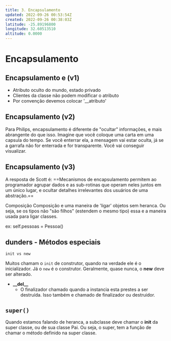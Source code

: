 ```yaml
---
title: 3. Encapsulamento
updated: 2022-09-26 00:53:54Z
created: 2022-09-26 00:38:03Z
latitude: -25.89196800
longitude: 32.60513510
altitude: 0.0000
---
```


# Encapsulamento

## Encapsulamento e (v1)

- Atributo oculto do mundo, estado privado
- Clientes da classe não podem modificar o atributo
- Por convenção devemos colocar '__atributo'

## Encapsulamento (v2)

Para Philips, encapsulamento é diferente de "ocultar" informações, e mais abrangente do que isso. Imagine que você coloque uma carta em uma capsula do tempo. Se você enterrar ela, a mensagem vai estar oculta, já se a garrafa não for enterrada e for transparente. Você vai conseguir visualizar.

## Encapsulamento (v3)

A resposta de Scott é: ==Mecanismos de encapsulamento permitem ao programador agrupar dados e as sub-rotinas que operam neles juntos em um único lugar, e ocultar detalhes irrelevantes dos usuários de uma abstração.==

Composição
Composição e uma maneira de 'ligar' objetos sem heranca.
Ou seja, se os tipos não "são filhos" (estendem o mesmo tipo) essa e a maneira usada para ligar classes.

ex: self.pessoas = Pessoa()

## **dunders** - Métodos especiais

`init vs new`

Muitos chamam o `init` de construtor, quando na verdade ele é o inicializador. Já o `new` é o construtor. Geralmente, quase nunca, o **new** deve ser alterado.

- **\_\_del\_\_**
    - O finalizador chamado quando a instancia esta prestes a ser destruída. Isso também e chamado de finalizador ou destruidor.

## `super()`

Quando estamos falando de heranca, a subclasse deve chamar o **init** da super classe, ou de sua classe Pai. Ou seja, o super, tem a função de chamar o método definido na super classe.